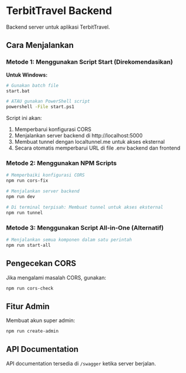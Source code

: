 # TerbitTravel Backend

Backend server untuk aplikasi TerbitTravel.

## Cara Menjalankan

### Metode 1: Menggunakan Script Start (Direkomendasikan)

**Untuk Windows:**

```bash
# Gunakan batch file
start.bat

# ATAU gunakan PowerShell script
powershell -File start.ps1
```

Script ini akan:

1. Memperbarui konfigurasi CORS
2. Menjalankan server backend di http://localhost:5000
3. Membuat tunnel dengan localtunnel.me untuk akses eksternal
4. Secara otomatis memperbarui URL di file .env backend dan frontend

### Metode 2: Menggunakan NPM Scripts

```bash
# Memperbaiki konfigurasi CORS
npm run cors-fix

# Menjalankan server backend
npm run dev

# Di terminal terpisah: Membuat tunnel untuk akses eksternal
npm run tunnel
```

### Metode 3: Menggunakan Script All-in-One (Alternatif)

```bash
# Menjalankan semua komponen dalam satu perintah
npm run start-all
```

## Pengecekan CORS

Jika mengalami masalah CORS, gunakan:

```bash
npm run cors-check
```

## Fitur Admin

Membuat akun super admin:

```bash
npm run create-admin
```

## API Documentation

API documentation tersedia di `/swagger` ketika server berjalan.
